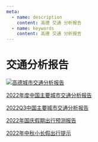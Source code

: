 ```yaml
---
meta:
  - name: description
    content: 高德 交通 分析报告
  - name: keywords
    content: 高德 交通 分析报告
---
```

# 交通分析报告

<a href="https://report.amap.com/download.do" target="_blank">
    <img src="https://z.wiki/autoupload/20221201/Qq0n.1726X2476-image.png" alt="高德城市交通分析报告" title="高德城市交通分析报告" />
</a>

[2022年度中国主要城市交通分析报告](https://z.wiki/autoupload/20230204/IsdA.2022年度中国主要城市交通分析报告final.pdf)

[2022Q3中国主要城市交通分析报告](https://z.wiki/autoupload/20221201/VV5w.2022Q3中国主要城市交通分析报告final.pdf)

[2022年国庆假期出行预测报告](https://z.wiki/autoupload/20221201/txAu.2022年国庆假期出行预测报告-final.pdf)

[2022年中秋小长假出行提示](https://z.wiki/autoupload/20221201/fdUJ.2022年中秋小长假出行提示.pdf)
